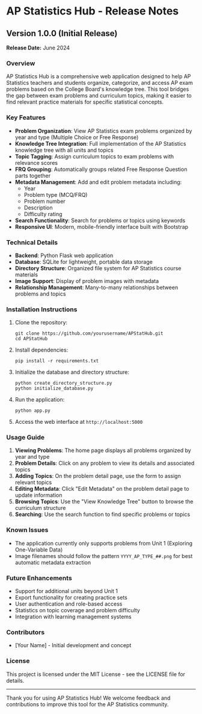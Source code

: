 # AP Statistics Hub - Release Notes

## Version 1.0.0 (Initial Release)

**Release Date:** June 2024

### Overview

AP Statistics Hub is a comprehensive web application designed to help AP Statistics teachers and students organize, categorize, and access AP exam problems based on the College Board's knowledge tree. This tool bridges the gap between exam problems and curriculum topics, making it easier to find relevant practice materials for specific statistical concepts.

### Key Features

- **Problem Organization**: View AP Statistics exam problems organized by year and type (Multiple Choice or Free Response)
- **Knowledge Tree Integration**: Full implementation of the AP Statistics knowledge tree with all units and topics
- **Topic Tagging**: Assign curriculum topics to exam problems with relevance scores
- **FRQ Grouping**: Automatically groups related Free Response Question parts together
- **Metadata Management**: Add and edit problem metadata including:
  - Year
  - Problem type (MCQ/FRQ)
  - Problem number
  - Description
  - Difficulty rating
- **Search Functionality**: Search for problems or topics using keywords
- **Responsive UI**: Modern, mobile-friendly interface built with Bootstrap

### Technical Details

- **Backend**: Python Flask web application
- **Database**: SQLite for lightweight, portable data storage
- **Directory Structure**: Organized file system for AP Statistics course materials
- **Image Support**: Display of problem images with metadata
- **Relationship Management**: Many-to-many relationships between problems and topics

### Installation Instructions

1. Clone the repository:
   ```
   git clone https://github.com/yourusername/APStatHub.git
   cd APStatHub
   ```

2. Install dependencies:
   ```
   pip install -r requirements.txt
   ```

3. Initialize the database and directory structure:
   ```
   python create_directory_structure.py
   python initialize_database.py
   ```

4. Run the application:
   ```
   python app.py
   ```

5. Access the web interface at `http://localhost:5000`

### Usage Guide

1. **Viewing Problems**: The home page displays all problems organized by year and type
2. **Problem Details**: Click on any problem to view its details and associated topics
3. **Adding Topics**: On the problem detail page, use the form to assign relevant topics
4. **Editing Metadata**: Click "Edit Metadata" on the problem detail page to update information
5. **Browsing Topics**: Use the "View Knowledge Tree" button to browse the curriculum structure
6. **Searching**: Use the search function to find specific problems or topics

### Known Issues

- The application currently only supports problems from Unit 1 (Exploring One-Variable Data)
- Image filenames should follow the pattern `YYYY_AP_TYPE_##.png` for best automatic metadata extraction

### Future Enhancements

- Support for additional units beyond Unit 1
- Export functionality for creating practice sets
- User authentication and role-based access
- Statistics on topic coverage and problem difficulty
- Integration with learning management systems

### Contributors

- [Your Name] - Initial development and concept

### License

This project is licensed under the MIT License - see the LICENSE file for details.

---

Thank you for using AP Statistics Hub! We welcome feedback and contributions to improve this tool for the AP Statistics community. 